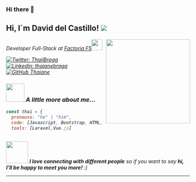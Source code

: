 ### Hi there 👋

<h2> Hi, I´m David del Castillo! <img src=" width="50"></h2>
<img align='right' src="https://dribbble.com/shots/14225432-Coder/attachments/5867395?mode=media" width="230">
<p><em>Developer Full-Stack at <a href="http://www.unb.br">Factoria F5</a><img src="https://media.giphy.com/media/fYSnHlufseco8Fh93Z/giphy.gif" width="30"></br>

[![Twitter: ThaiiBraga](https://img.shields.io/twitter/follow/ThaiiBraga?style=social)](https://twitter.com/ThaiiBraga)
[![Linkedin: thaianebraga](https://img.shields.io/badge/-thaianebraga-blue?style=flat-square&logo=Linkedin&logoColor=white&link=https://www.linkedin.com/in/thaianebraga/)](https://www.linkedin.com/in/thaianebraga/)
[![GitHub Thaiane](https://img.shields.io/github/followers/thaiane?label=follow&style=social)](https://github.com/Thaiane)


### <img src="https://media.giphy.com/media/VgCDAzcKvsR6OM0uWg/giphy.gif" width="50"> A little more about me...  

```javascript
const thai = {
  pronouns: "he" | "him",
  code: [Javascript, Bootstrap, HTML, CSS, PHP, Java],
  tools: [Laravel,Vue.js]
  
```

<img src="https://media.giphy.com/media/LnQjpWaON8nhr21vNW/giphy.gif" width="60"> <em><b>I love connecting with different people</b> so if you want to say <b>hi, I'll be happy to meet you more!</b> :)</em>

---
